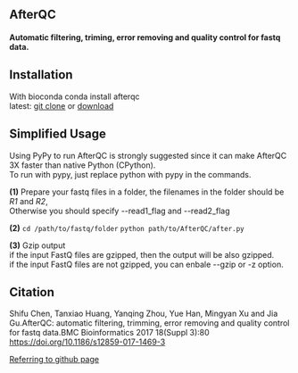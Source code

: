 ## AfterQC
#### Automatic filtering, triming, error removing and quality control for fastq data.

## Installation
With bioconda conda install afterqc\
latest: [git clone](https://github.com/OpenGene/AfterQC.git) or [download](https://github.com/OpenGene/AfterQC/archive/master.zip)

## Simplified Usage 
Using PyPy to run AfterQC is strongly suggested since it can make AfterQC 3X faster than native Python (CPython).\
To run with pypy, just replace python with pypy in the commands.

**(1)** Prepare your fastq files in a folder, the filenames in the folder should be *R1* and *R2*,\
Otherwise you should specify --read1_flag and --read2_flag

**(2)** ```cd /path/to/fastq/folder```
```python path/to/AfterQC/after.py```

**(3)** Gzip output\
if the input FastQ files are gzipped, then the output will be also gzipped.\
if the input FastQ files are not gzipped, you can enbale --gzip or -z option.

## Citation
Shifu Chen, Tanxiao Huang, Yanqing Zhou, Yue Han, Mingyan Xu and Jia Gu.AfterQC: automatic filtering, trimming, error removing and quality control for fastq data.BMC Bioinformatics 2017 18(Suppl 3):80 https://doi.org/10.1186/s12859-017-1469-3

[Referring to github page](https://github.com/OpenGene/AfterQC)

